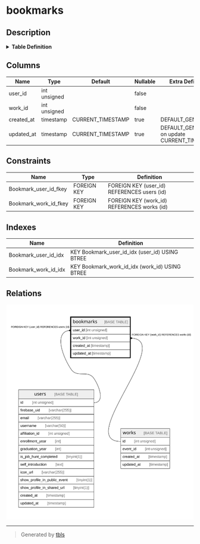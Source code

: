 # bookmarks

## Description

<details>
<summary><strong>Table Definition</strong></summary>

```sql
CREATE TABLE `bookmarks` (
  `user_id` int unsigned NOT NULL,
  `work_id` int unsigned NOT NULL,
  `created_at` timestamp NULL DEFAULT CURRENT_TIMESTAMP,
  `updated_at` timestamp NULL DEFAULT CURRENT_TIMESTAMP ON UPDATE CURRENT_TIMESTAMP,
  KEY `Bookmark_user_id_idx` (`user_id`),
  KEY `Bookmark_work_id_idx` (`work_id`),
  CONSTRAINT `Bookmark_user_id_fkey` FOREIGN KEY (`user_id`) REFERENCES `users` (`id`) ON DELETE RESTRICT ON UPDATE CASCADE,
  CONSTRAINT `Bookmark_work_id_fkey` FOREIGN KEY (`work_id`) REFERENCES `works` (`id`) ON DELETE RESTRICT ON UPDATE CASCADE
) ENGINE=InnoDB DEFAULT CHARSET=utf8mb4 COLLATE=utf8mb4_general_ci
```

</details>

## Columns

| Name | Type | Default | Nullable | Extra Definition | Children | Parents | Comment |
| ---- | ---- | ------- | -------- | ---------------- | -------- | ------- | ------- |
| user_id | int unsigned |  | false |  |  | [users](users.md) |  |
| work_id | int unsigned |  | false |  |  | [works](works.md) |  |
| created_at | timestamp | CURRENT_TIMESTAMP | true | DEFAULT_GENERATED |  |  |  |
| updated_at | timestamp | CURRENT_TIMESTAMP | true | DEFAULT_GENERATED on update CURRENT_TIMESTAMP |  |  |  |

## Constraints

| Name | Type | Definition |
| ---- | ---- | ---------- |
| Bookmark_user_id_fkey | FOREIGN KEY | FOREIGN KEY (user_id) REFERENCES users (id) |
| Bookmark_work_id_fkey | FOREIGN KEY | FOREIGN KEY (work_id) REFERENCES works (id) |

## Indexes

| Name | Definition |
| ---- | ---------- |
| Bookmark_user_id_idx | KEY Bookmark_user_id_idx (user_id) USING BTREE |
| Bookmark_work_id_idx | KEY Bookmark_work_id_idx (work_id) USING BTREE |

## Relations

![er](bookmarks.svg)

---

> Generated by [tbls](https://github.com/k1LoW/tbls)
